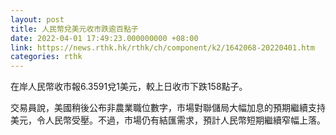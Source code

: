 ```yaml
---
layout: post
title: 人民幣兌美元收市跌逾百點子
date: 2022-04-01 17:49:23.000000000 +08:00
link: https://news.rthk.hk/rthk/ch/component/k2/1642068-20220401.htm
categories: rthk
---
```


在岸人民幣收市報6.3591兌1美元，較上日收市下跌158點子。

交易員說，美國稍後公布非農業職位數字，市場對聯儲局大幅加息的預期繼續支持美元，令人民幣受壓。不過，市場仍有結匯需求，預計人民幣短期繼續窄幅上落。

